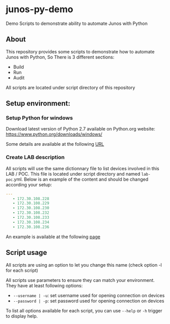 # junos-py-demo
Demo Scripts to demonstrate ability to automate Junos with Python

## About
This repository provides some scripts to demonstrate how to automate Junos with Python, So There is 3 different sections:
- Build
- Run
- Audit

All scripts are located under script directory of this repository

## Setup environment:
### Setup Python for windows
Download latest version of Python 2.7 available on Python.org website: https://www.python.org/downloads/windows/

Some details are available at the following [URL](https://github.com/titom73/junos-py-demo/wiki/Setup-Guide)

### Create LAB description

All scripts will use the same dictionnary file to list devices involved in this LAB / POC. This file is located under script directory and named `lab-poc`.yml. Below is an example of the content and should be changed according your setup:

```yaml
--- 
   - 172.30.108.228
   - 172.30.108.229
   - 172.30.108.230
   - 172.30.108.232
   - 172.30.108.233
   - 172.30.108.234
   - 172.30.108.236
```

An example is available at the following [page](https://github.com/titom73/junos-py-demo/blob/master/scripts/lab-poc.yml)

## Script usage
All scripts are using an option to let you change this name (check option -l for each script)

All scripts use parameters to ensure they can match your environment. They have at least following options:
- `--username | -u`: set username used for opening connection on devices
- `--password | -p`: set password used for opening connection on devices

To list all options available for each script, you can use `--help` or `-h` trigger to display help.

